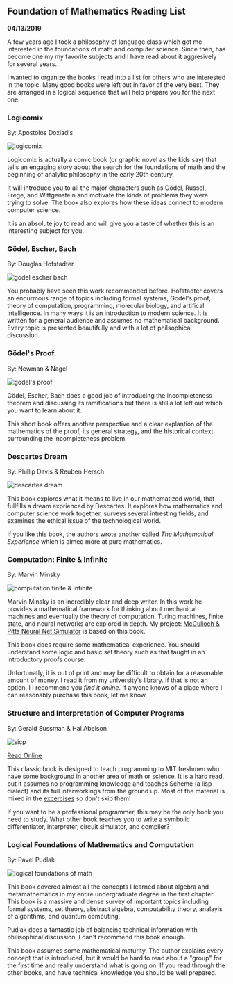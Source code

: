 Foundation of Mathematics Reading List
------------------------------------

**04/13/2019**

A few years ago I took a philosophy of language class which
got me interested in the foundations of math and computer science.
Since then, has become one my my favorite subjects
and I have read about it aggresively for several years.

I wanted to organize the books I read into a list for others
who are interested in the topic.
Many good books were left out in favor of the very best.
They are arranged in a logical sequence
that will help prepare you for the next one.

### Logicomix

By: Apostolos Doxiadis

![logicomix](logicomix.jpg)

Logicomix is actually a comic book (or graphic novel as the kids say) that tells
an engaging story about the search for the foundations of math
and the beginning of analytic philosophy in the early 20th century. 

It will introduce you to all the major characters
such as Gödel, Russel, Frege, and Wittgenstein and 
motivate the kinds of problems they were trying to solve.
The book also explores how these ideas connect to modern computer science.

It is an absolute joy to read and will give you a taste
of whether this is an interesting subject for you.

### Gödel, Escher, Bach

By: Douglas Hofstadter

![godel escher bach](geb.jpg)

You probably have seen this work recommended before.
Hofstadter covers an enourmous range of topics
including formal systems, Godel's proof, theory of computation,
programming, molecular biology, and artifical intelligence.
In many ways it is an introduction to modern science.
It is written for a general audience and assumes no mathematical background.
Every topic is presented beautifully and with a lot of philsophical discussion.

### Gödel's Proof.

By: Newman & Nagel

![godel's proof](godels_proof.jpg)

Gödel, Escher, Bach does a good job of introducing the incompleteness theorem
and discussing its ramifications but there is still a lot left out which
you want to learn about it.

This short book offers another perspective and a clear explantion
of the mathematics of the proof, its general strategy, and the
historical context surrounding the incompleteness problem.

### Descartes Dream

By: Phillip Davis & Reuben Hersch

![descartes dream](descartes_dream.jpg)

This book explores what it means to live in our mathematized world, that
fullfills a dream exprienced by Descartes.
It explores how mathematics and computer science work together,
surveys several intresting fields, and examines the ethical issue of the technological world.

If you like this book, the authors wrote another called *The Mathematical Experience*
which is aimed more at pure mathematics.

### Computation: Finite & Infinite

By: Marvin Minsky

![computation finite & infinite](computation.jpg)

Marvin Minsky is an incredibly clear and deep writer.
In this work he provides a mathematical framework
for thinking about mechanical machines and eventually the 
theory of computation.
Turing machines, finite state, and neural networks are explored in depth.
My project: [McCulloch & Pitts Neural Net Simulator](https://justinmeiners.github.io/neural-nets-sim/)
is based on this book.

This book does require some mathematical experience.
You should understand some logic and basic set theory
such as that taught in an introductory proofs course.

Unfortunatly, it is out of print
and may be difficult to obtain for a reasonable
amount of money. I read it from my university's library.
If that is not an option, I  I recommend you *find it online*.
If anyone knows of a place where I can reasonably purchase this book, let me know.

### Structure and Interpretation of Computer Programs

By: Gerald Sussman & Hal Abelson

![sicp](sicp.jpg)

[Read Online](https://mitpress.mit.edu/sites/default/files/sicp/full-text/book/book.html)

This classic book is designed to teach programming to MIT freshmen
who have some background in another area of math or science.
It is a hard read, but it assumes no programming knowledge and teaches Scheme (a lisp dialect) and
its full interworkings from the ground up.
Most of the material is mixed in the [excercises](https://github.com/justinmeiners/excercises/tree/master/sicp)
so don't skip them!

If you want to be a professional programmer,
this may be the only book you need to study.
What other book teaches you to write a symbolic differentiator, 
interpreter, circuit simulator, and compiler?

### Logical Foundations of Mathematics and Computation

By: Pavel Pudlak

![logical foundations of math](logical_foundations.jpg)

This book covered almost all the concepts I learned about 
algebra and metamathematics in my entire undergraduate degree
in the first chapter.
This book is a massive and dense survey of important topics including
formal systems, set theory, abstract algebra, computability theory, 
analayis of algorithms, and quantum computing. 

Pudlak does a fantastic job of balancing technical
information with philisophical discussion.
I can't recommend this book enough.

This book assumes some mathematical maturity.
The author explains every concept that is introduced,
but it would be hard to read about a "group" for the first time
and really understand what is going on.
If you read through the other books, and have technical knowledge
you should be well prepared.

